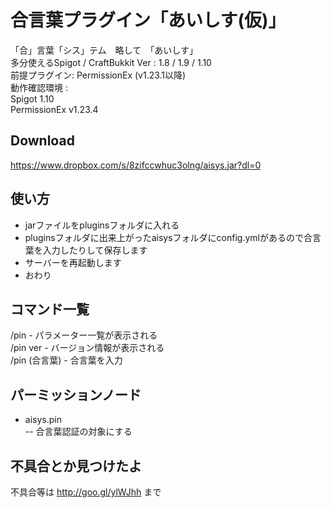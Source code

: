 # 合言葉プラグイン「あいしす(仮)」
「合」言葉「シス」テム　略して　「あいしす」<br>
多分使えるSpigot / CraftBukkit Ver : 1.8 / 1.9 / 1.10<br>
前提プラグイン: PermissionEx (v1.23.1以降)<br>
動作確認環境 :<br>
Spigot 1.10<br>
PermissionEx v1.23.4

## Download
https://www.dropbox.com/s/8zifccwhuc3olng/aisys.jar?dl=0

## 使い方
- jarファイルをpluginsフォルダに入れる
- pluginsフォルダに出来上がったaisysフォルダにconfig.ymlがあるので合言葉を入力したりして保存します
- サーバーを再起動します
- おわり

## コマンド一覧
/pin - パラメーター一覧が表示される<br>
/pin ver - バージョン情報が表示される<br>
/pin (合言葉) - 合言葉を入力<br>

## パーミッションノード
- aisys.pin<br>
-- 合言葉認証の対象にする

## 不具合とか見つけたよ
不具合等は http://goo.gl/ylWJhh まで